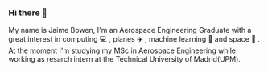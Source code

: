 ### Hi there 👋
My name is Jaime Bowen, I'm an Aerospace Engineering Graduate with a great interest in computing 💻 , planes ✈️ , machine learning 🤖  and space 🚀 .  
At the moment I'm studying my MSc in Aerospace Engineering while working as resarch intern  at the Technical University of Madrid(UPM).
<!--
**jaimebw/jaimebw** is a ✨ _special_ ✨ repository because its `README.md` (this file) appears on your GitHub profile.

Here are some ideas to get you started:

- 🔭 I’m currently working on ...
- 🌱 I’m currently learning ...
- 👯 I’m looking to collaborate on ...
- 🤔 I’m looking for help with ...
- 💬 Ask me about ...
- 📫 How to reach me: ...
- 😄 Pronouns: ...
- ⚡ Fun fact: ...
-->
